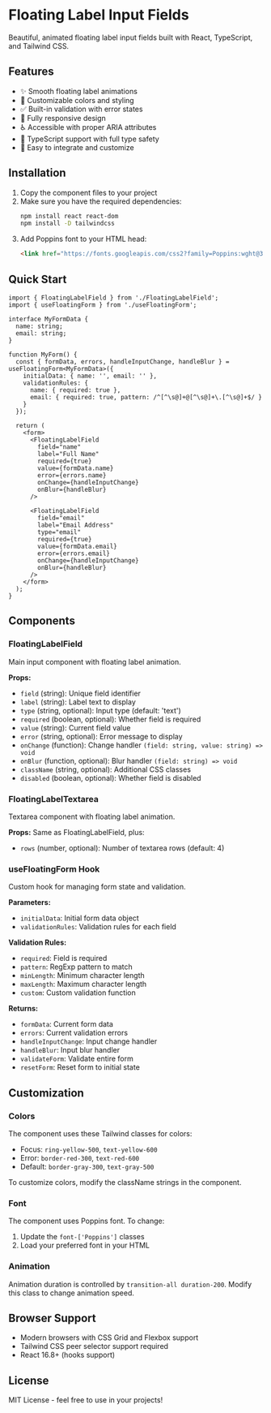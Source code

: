 # Floating Label Input Fields

Beautiful, animated floating label input fields built with React, TypeScript, and Tailwind CSS.

## Features

- ✨ Smooth floating label animations
- 🎨 Customizable colors and styling
- ✅ Built-in validation with error states
- 📱 Fully responsive design
- ♿ Accessible with proper ARIA attributes
- 🔧 TypeScript support with full type safety
- 🎯 Easy to integrate and customize

## Installation

1. Copy the component files to your project
2. Make sure you have the required dependencies:
   ```bash
   npm install react react-dom
   npm install -D tailwindcss
   ```
3. Add Poppins font to your HTML head:
   ```html
   <link href="https://fonts.googleapis.com/css2?family=Poppins:wght@300;400;500;600;700&display=swap" rel="stylesheet">
   ```

## Quick Start

```tsx
import { FloatingLabelField } from './FloatingLabelField';
import { useFloatingForm } from './useFloatingForm';

interface MyFormData {
  name: string;
  email: string;
}

function MyForm() {
  const { formData, errors, handleInputChange, handleBlur } = useFloatingForm<MyFormData>({
    initialData: { name: '', email: '' },
    validationRules: {
      name: { required: true },
      email: { required: true, pattern: /^[^\s@]+@[^\s@]+\.[^\s@]+$/ }
    }
  });

  return (
    <form>
      <FloatingLabelField
        field="name"
        label="Full Name"
        required={true}
        value={formData.name}
        error={errors.name}
        onChange={handleInputChange}
        onBlur={handleBlur}
      />
      
      <FloatingLabelField
        field="email"
        label="Email Address"
        type="email"
        required={true}
        value={formData.email}
        error={errors.email}
        onChange={handleInputChange}
        onBlur={handleBlur}
      />
    </form>
  );
}
```

## Components

### FloatingLabelField

Main input component with floating label animation.

**Props:**
- `field` (string): Unique field identifier
- `label` (string): Label text to display
- `type` (string, optional): Input type (default: 'text')
- `required` (boolean, optional): Whether field is required
- `value` (string): Current field value
- `error` (string, optional): Error message to display
- `onChange` (function): Change handler `(field: string, value: string) => void`
- `onBlur` (function, optional): Blur handler `(field: string) => void`
- `className` (string, optional): Additional CSS classes
- `disabled` (boolean, optional): Whether field is disabled

### FloatingLabelTextarea

Textarea component with floating label animation.

**Props:** Same as FloatingLabelField, plus:
- `rows` (number, optional): Number of textarea rows (default: 4)

### useFloatingForm Hook

Custom hook for managing form state and validation.

**Parameters:**
- `initialData`: Initial form data object
- `validationRules`: Validation rules for each field

**Validation Rules:**
- `required`: Field is required
- `pattern`: RegExp pattern to match
- `minLength`: Minimum character length
- `maxLength`: Maximum character length
- `custom`: Custom validation function

**Returns:**
- `formData`: Current form data
- `errors`: Current validation errors
- `handleInputChange`: Input change handler
- `handleBlur`: Input blur handler
- `validateForm`: Validate entire form
- `resetForm`: Reset form to initial state

## Customization

### Colors

The component uses these Tailwind classes for colors:
- Focus: `ring-yellow-500`, `text-yellow-600`
- Error: `border-red-300`, `text-red-600`
- Default: `border-gray-300`, `text-gray-500`

To customize colors, modify the className strings in the component.

### Font

The component uses Poppins font. To change:
1. Update the `font-['Poppins']` classes
2. Load your preferred font in your HTML

### Animation

Animation duration is controlled by `transition-all duration-200`. Modify this class to change animation speed.

## Browser Support

- Modern browsers with CSS Grid and Flexbox support
- Tailwind CSS peer selector support required
- React 16.8+ (hooks support)

## License

MIT License - feel free to use in your projects!
